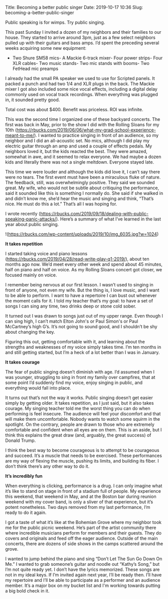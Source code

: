 Title: Becoming a better public singer
Date: 2019-10-17 10:36
Slug: becoming-a-better-public-singer

Public speaking is for wimps. Try public singing. 

This past Sunday I invited a dozen of my neighbors and their families to our house. They started to arrive around 3pm, just as a few select neighbors pulled up with their guitars and bass amps. I’d spent the preceding several weeks acquiring some new equipment:

- Two Shure SM58 mics- A Mackie 6-track mixer- Four power strips- Four XLR cables- Two music stands- Two mic stands with booms- Two FetHead mic preamps

I already had the small PA speaker we used to use for Scripted panels. It packed a punch and had two 1/4 and XLR plugs in the back. The Mackie mixer I got also included some nice vocal effects, including a digital delay commonly used on vocal track recordings. When everything was plugged in, it sounded pretty good. 

Total cost was about $400. Benefit was priceless. ROI was infinite. 

This was the second time I organized one of these backyard concerts. The first was back in May, prior to the show I did with the Rolling Sloans for my 10th (https://rbucks.com/2019/06/06/what-my-grad-school-experience-meant-to-me/). I wanted to practice singing in front of an audience, so my neighbor and I did an all-acoustic set. No mics, although I did play my electric guitar through an amp and used a couple of effects pedals. My neighbors loved it, but the kids reacted the best. They were amazed, somewhat in awe, and it seemed to relax everyone. We had maybe a dozen kids and literally there was not a single meltdown. Everyone stayed late.

This time we were louder and although the kids did love it, I can’t say there were no tears. The first event must have been a miraculous fluke of nature. The feedback, still, was overwhelmingly positive. They said we sounded great. My wife, who would not be subtle about critiquing the performance, said it sounded like this is something I normally do. She said if she walked in and didn’t know me, she’d hear the music and singing and think, “That’s nice. He must do this a lot.” That’s all I was hoping for. 

I wrote recently (https://rbucks.com/2019/09/18/dealing-with-public-speaking-panic-attacks/). Here’s a summary of what I’ve learned in the last year about public singing. 

!(https://rbucks.com/wp-content/uploads/2019/10/img_6035.jpg?w=1024)

**It takes repetition**

I started taking voice and piano lessons (https://rbucks.com/2019/04/28/read-write-play-q1-2019/), about ten months ago now. We’d meet every other week and spend about 45 minutes, half on piano and half on voice. As my Rolling Sloans concert got closer, we focused mainly on voice. 

I remember being nervous at our first lesson. I wasn’t used to singing in front of anyone, not even my wife. But the thing is, I love music, and I want to be able to perform. I want to have a repertoire I can bust out whenever the moment calls for it. I told my teacher that’s my goal: to have a set of songs I can sing any time, two drinks deep or stone cold sober. 

It turned out I was drawn to songs just out of my upper range. Even though I can sing high, I can’t match Elton John's or Paul Simon's or Paul McCartney’s high G’s. It’s not going to sound good, and I shouldn’t be shy about changing the key. 

Figuring this out, getting comfortable with it, and learning about the strengths and weaknesses of my voice simply takes time. I’m ten months in and still getting started, but I’m a heck of a lot better than I was in January. 

**It takes courage**

The fear of public singing doesn’t diminish with age. I’d assumed when I was younger, struggling to sing in front my family over campfires, that at some point I’d suddenly find my voice, enjoy singing in public, and everything would fall into place. 

It turns out that’s not the way it works. Public singing doesn’t get easier simply by getting older. It takes repetition, as I just said, but it also takes courage. My singing teacher told me the worst thing you can do when performing is feel insecure. The audience will feel your discomfort and that will make them uncomfortable. Nobody wants to watch some squirm in the spotlight. On the contrary, people are drawn to those who are extremely comfortable and confident when all eyes are on them. This is an aside, but I think this explains the great draw (and, arguably, the great success) of Donald Trump. 

I think the best way to become courageous is to attempt to be courageous and succeed. It’s a muscle that needs to be exercised. These performances are my way of flexing the muscle, pushing its limits, and building its fiber. I don’t think there’s any other way to do it. 

**It’s incredibly fun**

When everything is clicking, performance is a drug. I can only imagine what it’s like to stand on stage in front of a stadium full of people. My experience this weekend, that weekend in May, and at the Boston bar during reunion weekend with my cover band, is only a sliver of that experience, but it’s potent nonetheless. Two days removed from my last performance, I’m ready to do it again. 

I got a taste of what it’s like at the Bohemian Grove where my neighbor took me for the public picnic weekend. He’s part of the artist community there where incredible musicians perform for members and their guests. They do covers and originals and feed off the eager audience. Outside of the main concerts, there are dozens of side shows in the camps scattered around the grove. 

I wanted to jump behind the piano and sing “Don’t Let The Sun Go Down On Me.” I wanted to grab someone’s guitar and noodle out “Kathy’s Song,” but I’m not quite ready yet. I don’t have the lyrics memorized. These songs are not in my ideal keys. If I’m invited again next year, I’ll be ready then. I’ll have my repertoire and I’ll be able to participate as a performer and an audience member. It’s a major box on my bucket list and I'm working towards putting a big bold check in it.